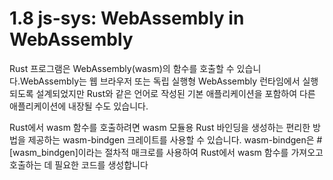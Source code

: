 # 1.8 js-sys: WebAssembly in WebAssembly


Rust 프로그램은 WebAssembly(wasm)의 함수를 호출할 수 있습니다.WebAssembly는 웹 브라우저 또는 독립 실행형 WebAssembly 런타임에서 실행되도록 설계되었지만 Rust와 같은 언어로 작성된 기본 애플리케이션을 포함하여 다른 애플리케이션에 내장될 수도 있습니다.

Rust에서 wasm 함수를 호출하려면 wasm 모듈용 Rust 바인딩을 생성하는 편리한 방법을 제공하는 wasm-bindgen 크레이트를 사용할 수 있습니다. wasm-bindgen은 #[wasm_bindgen]이라는 절차적 매크로를 사용하여 Rust에서 wasm 함수를 가져오고 호출하는 데 필요한 코드를 생성합니다








